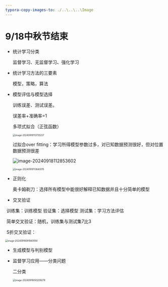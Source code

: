 ```yaml
---
typora-copy-images-to: ./..\..\..\Image
---
```


# 9/18中秋节结束

- 统计学习分类

  监督学习、无监督学习、强化学习

  

- 统计学习方法的三要素

  模型，策略，算法

  

- 模型评估与模型选择

  训练误差、测试误差。

  误差率+准确率=1

  多项式拟合（正弦函数）

  <img src="C:\Users\14469\AppData\Roaming\Typora\typora-user-images\image-20240918113735227.png" alt="image-20240918113735227" style="zoom: 50%;" />

  

  过拟合over fitting：学习所得模型参数过多，对已知数据预测很好，但对位置数据预测很差

  ![image-20240918112853602](C:\Users\14469\AppData\Roaming\Typora\typora-user-images\image-20240918112853602.png)

  

  

  <img src="C:\Users\14469\AppData\Roaming\Typora\typora-user-images\image-20240918113640015.png" alt="image-20240918113640015" style="zoom: 50%;" />

- 正则化

  奥卡姆剃刀：选择所有模型中能很好解释已知数据并且十分简单的模型
  
- 交叉验证

​	训练集：训练模型   验证集：选择模型    测试集：学习方法评估

​	简单交叉验证：随机，训练集与测试集7比3

​	S折交叉验证：

<img src="C:\Users\14469\AppData\Roaming\Typora\typora-user-images\image-20240919091940554.png" alt="image-20240919091940554" style="zoom:50%;" />



- 生成模型与判别模型

- 监督学习应用——分类问题

  二分类

  <img src="C:\Users\14469\AppData\Roaming\Typora\typora-user-images\image-20240919093209278.png" alt="image-20240919093209278" style="zoom: 50%;" />

  

  

  

